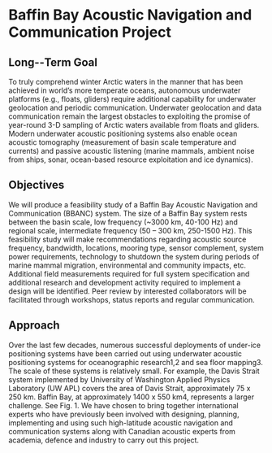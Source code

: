 # Baffin Bay Acoustic Navigation and Communication Project

## Long-­‐Term Goal

To truly comprehend winter Arctic waters in the manner that has been achieved in world’s more temperate oceans, autonomous
underwater platforms (e.g., floats, gliders) require additional capability for underwater geolocation and periodic communication.
Underwater geolocation and data communication remain the largest obstacles to exploiting the promise of year-round 3-D sampling of
Arctic waters available from floats and gliders. Modern underwater acoustic positioning systems also enable ocean acoustic
tomography (measurement of basin scale temperature and currents) and passive acoustic listening (marine mammals, ambient noise
from ships, sonar, ocean-based resource exploitation and ice dynamics).

## Objectives

We will produce a feasibility study of a Baffin Bay Acoustic Navigation and Communication (BBANC) system. The size of a Baffin
Bay system rests between the basin scale, low frequency (~3000 km, 40-100 Hz) and regional scale, intermediate frequency (50 – 300
km, 250-1500 Hz). This feasibility study will make recommendations regarding acoustic source frequency, bandwidth, locations,
mooring type, sensor complement, system power requirements, technology to shutdown the system during periods of marine mammal
migration, environmental and community impacts, etc. Additional field measurements required for full system specification and
additional research and development activity required to implement a design will be identified. Peer review by interested collaborators
will be facilitated through workshops, status reports and regular communication.

## Approach

Over the last few decades, numerous successful deployments of under-ice positioning systems have been carried out using underwater
acoustic positioning systems for oceanographic research1,2 and sea floor mapping3. The scale of these systems is relatively small. For
example, the Davis Strait system implemented by University of Washington Applied Physics Laboratory (UW APL) covers the area
of Davis Strait, approximately 75 x 250 km. Baffin Bay, at approximately 1400 x 550 km4, represents a larger challenge. See Fig. 1.
We have chosen to bring together international experts who have previously been involved with designing, planning, implementing
and using such high-latitude acoustic navigation and communication systems along with Canadian acoustic experts from academia,
defence and industry to carry out this project.
